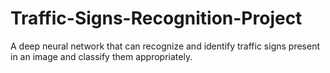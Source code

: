 # Traffic-Signs-Recognition-Project
A deep neural network that can recognize and identify traffic signs present in an image and classify them appropriately.
